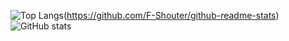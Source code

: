 ![Top Langs](https://github-readme-stats.vercel.app/api/top-langs/?username=F-Shouter&layout=donut-vertical)(https://github.com/F-Shouter/github-readme-stats)
![GitHub stats](https://github-readme-stats.vercel.app/api?username=F-Shouter&show_icons=true&theme=transparent)
